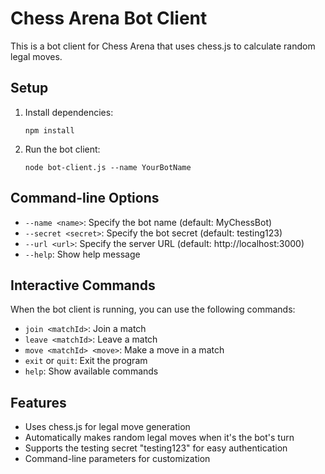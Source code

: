 # Chess Arena Bot Client

This is a bot client for Chess Arena that uses chess.js to calculate random legal moves.

## Setup

1. Install dependencies:

   ```
   npm install
   ```

2. Run the bot client:
   ```
   node bot-client.js --name YourBotName
   ```

## Command-line Options

- `--name <name>`: Specify the bot name (default: MyChessBot)
- `--secret <secret>`: Specify the bot secret (default: testing123)
- `--url <url>`: Specify the server URL (default: http://localhost:3000)
- `--help`: Show help message

## Interactive Commands

When the bot client is running, you can use the following commands:

- `join <matchId>`: Join a match
- `leave <matchId>`: Leave a match
- `move <matchId> <move>`: Make a move in a match
- `exit` or `quit`: Exit the program
- `help`: Show available commands

## Features

- Uses chess.js for legal move generation
- Automatically makes random legal moves when it's the bot's turn
- Supports the testing secret "testing123" for easy authentication
- Command-line parameters for customization
